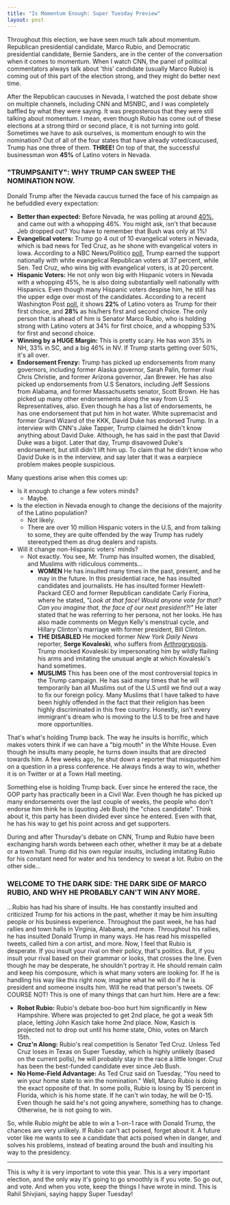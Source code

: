 ```yaml
---
title: "Is Momentum Enough: Super Tuesday Preview"
layout: post
---
```


Throughout this election, we have seen much talk about momentum. Republican presidential candidate, Marco Rubio, and Democratic presidential candidate, Bernie Sanders, are in the center of the conversation when it comes to momentum. When I watch CNN, the panel of political commentators always talk about 'this' candidate (usually Marco Rubio) is coming out of this part of the election strong, and they might do better next time.

After the Republican caucuses in Nevada, I watched the post debate show on multiple channels, including CNN and MSNBC, and I was completely baffled by what they were saying. It was preposterous that they were still talking about momentum. I mean, even though Rubio has come out of these elections at a strong third or second place, it is not turning into gold. Sometimes we have to ask ourselves, is momentum enough to win the nomination? Out of all of the four states that have already voted/caucused, Trump has one three of them. **THREE!** On top of that, the successful businessman won **45%** of Latino voters in Nevada.


### "TRUMPSANITY": WHY TRUMP CAN SWEEP THE NOMINATION NOW.
Donald Trump after the Nevada caucus turned the face of his campaign as he befuddled every expectation:

+	**Better than expected:** Before Nevada, he was polling at around [40%]([http://raviudeshi.com/2016/02/why-trump-will-win), and came out with a whopping 46%. You might ask, isn't that because Jeb dropped out? You have to remember that Bush was only at 1%!
+	**Evangelical voters:** Trump go 4 out of 10 evangelical voters in Nevada, which is bad news for Ted Cruz, as he shone with evangelical voters in Iowa. According to a NBC News/Politico [poll](http://www.politico.com/story/2016/01/trump-evangelicals-poll-218210), Trump earned the support nationally with white evangelical Republican voters at 37 percent, while Sen. Ted Cruz, who wins big with evangelical voters, is at 20 percent.
+	**Hispanic Voters:** He not only won big with Hispanic voters in Nevada with a whopping 45%, he is also doing substantially well nationally with Hispanics. Even though many Hispanic voters despise him, he still has the upper edge over most of the candidates. According to a recent Washington Post [poll](https://www.washingtonpost.com/graphics/politics/wapo-univision-poll-2016/en/), it shows **22%** of Latino voters as Trump for their first choice, and **28%** as his/hers first and second choice. The only person that is ahead of him is Senator Marco Rubio, who is holding strong with Latino voters at 34% for first choice, and a whopping 53% for first and second choice.
+	**Winning by a HUGE Margin:** This is pretty scary. He has won 35% in NH, 33% in SC, and a big 46% in NV. If Trump starts getting over 50%, it's all over.
+	**Endorsement Frenzy:** Trump has picked up endorsements from many governors, including former Alaska governor, Sarah Palin, former rival Chris Christie, and former Arizona governor, Jan Brewer. He has also picked up endorsements from U.S Senators, including Jeff Sessions from Alabama, and former Massachusetts senator, Scott Brown. He has picked up many other endorsements along the way from U.S Representatives, also. Even though he has a list of endorsements, he has one endorsement that put him in hot water. White supremacist and former Grand Wizard of the KKK, David Duke has endorsed Trump. In a interview with CNN's Jake Tapper, Trump claimed he didn't know anything about David Duke. Although, he has said in the past that David Duke was a bigot. Later that day, Trump disavowed Duke's endorsement, but still didn't lift him up. To claim that he didn't know who David Duke is in the interview, and say later that it was a earpiece problem makes people suspicious.

Many questions arise when this comes up:

+	Is it enough to change a few voters minds?
	+	Maybe.
+	Is the election in Nevada enough to change the decisions of the majority of the Latino population?
	+	Not likely.
	+	There are over 10 million Hispanic voters in the U.S, and from talking to some, they are quite offended by the way Trump has rudely stereotyped them as drug dealers and rapists.
+	Will it change non-Hispanic voters' minds?
	+	Not exactly. You see, Mr. Trump has insulted women, the disabled, and Muslims with ridiculous comments...
		+	**WOMEN** He has insulted many times in the past, present, and he may in the future. In this presidential race, he has insulted candidates and journalists. He has insulted former Hewlett-Packard CEO and former Republican candidate Carly Fiorina, where he stated, *"Look at that face! Would anyone vote for that? Can you imagine that, the face of our next president?!"* He later stated that he was referring to her persona, not her looks. He has also made comments on Megyn Kelly's menstrual cycle, and Hillary Clinton's marriage with former president, Bill Clinton.
		+	**THE DISABLED** He mocked former *New York Daily News* reporter, **Serge Kovaleski**, who suffers from [Arthrogryposis](https://en.wikipedia.org/wiki/Arthrogryposis). Trump mocked Kovaleski by impersonating him by wildly flailing his arms and imitating the unusual angle at which Kovaleski's hand sometimes.
		+	**MUSLIMS** This has been one of the most controversial topics in the Trump campaign. He has said many times that he will temporarily ban all Muslims out of the U.S until we find out a way to fix our foreign policy. Many Muslims that I have talked to have been highly offended in the fact that their religion has been highly discriminated in this free country. Honestly, isn't every immigrant's dream who is moving to the U.S to be free and have more opportunities.

That's what's holding Trump back. The way he insults is horrific, which makes voters think if we can have a "big mouth" in the White House. Even though he insults many people, he turns down insults that are directed towards him. A few weeks ago, he shut down a reporter that misquoted him on a question in a press conference. He always finds a way to win, whether it is on Twitter or at a Town Hall meeting.

Something else is holding Trump back. Ever since he entered the race, the GOP party has practically been in a Civil War. Even though he has picked up many endorsements over the last couple of weeks, the people who don't endorse him think he is (quoting Jeb Bush) the "chaos candidate". Think about it, this party has been divided ever since he entered. Even with that, he has his way to get his point across and get supporters.

During and after Thursday's debate on CNN, Trump and Rubio have been exchanging harsh words between each other, whether it may be at a debate or a town hall. Trump did his own regular insults, including imitating Rubio for his constant need for water and his tendency to sweat a lot. Rubio on the other side...


### WELCOME TO THE DARK SIDE: THE DARK SIDE OF MARCO RUBIO, AND WHY HE PROBABLY CAN'T WIN ANY MORE.
...Rubio has had his share of insults. He has constantly insulted and criticized Trump for his actions in the past, whether it may be him insulting people or his business experience. Throughout the past week, he has had rallies and town halls in Virginia, Alabama, and more. Throughout his rallies, he has insulted Donald Trump in many ways. He has read his misspelled tweets, called him a con artist, and more. Now, I feel that Rubio is desperate. If you insult your rival on their policy, that's politics. But, if you insult your rival based on their grammar or looks, that crosses the line. Even though he may be desperate, he shouldn't portray it. He should remain calm and keep his composure, which is what many voters are looking for. If he is handling his way like this right now, imagine what he will do if he is president and someone insults him. Will he read that person's tweets. OF COURSE NOT! This is one of many things that can hurt him. Here are a few:

+	**Robot Rubio:** Rubio's debate boo-boo hurt him significantly in New Hampshire. Where was projected to get 2nd place, he got a weak 5th place, letting John Kasich take home 2nd place. Now, Kasich is projected not to drop out until his home state, Ohio, votes on March 15th.
+	**Cruz'n Along:** Rubio's real competition is Senator Ted Cruz. Unless Ted Cruz loses in Texas on Super Tuesday, which is highly unlikely (based on the current polls), he will probably stay in the race a little longer. Cruz has been the best-funded candidate ever since Jeb Bush.
+	**No Home-Field Advantage:** As Ted Cruz said on Tuesday, "You need to win your home state to win the nomination." Well, Marco Rubio is doing the exact opposite of that. In some polls, Rubio is losing by 15 percent in Florida, which is his home state. If he can't win today, he will be 0-15. Even though he said he's not going anywhere, something has to change. Otherwise, he is not going to win.

So, while Rubio *might* be able to win a 1-on-1 race with Donald Trump, the chances are very unlikely. If Rubio can't act poised, forget about it. A future voter like me wants to see a candidate that acts poised when in danger, and solves his problems, instead of beating around the bush and insulting his way to the presidency.

__________________

This is why it is very important to vote this year. This is a very important election, and the only way it's going to go smoothly is if you vote. So go out, and vote. And when you vote, keep the things I have wrote in mind. This is Rahil Shivjiani, saying happy Super Tuesday!
